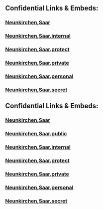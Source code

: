 
## Confidential Links & Embeds: 

### [Neunkirchen,Saar](../../../../../../../../../_public/Earth/Continent/Europe/Europe~Central/Germany/Germany~West/Saarland/counties~Saarland/Neunkirchen,Saar.md) 

### [Neunkirchen,Saar.internal](../../../../../../../../../_internal/Earth/Continent/Europe/Europe~Central/Germany/Germany~West/Saarland/counties~Saarland/Neunkirchen,Saar.internal.md) 

### [Neunkirchen,Saar.protect](../../../../../../../../../_protect/Earth/Continent/Europe/Europe~Central/Germany/Germany~West/Saarland/counties~Saarland/Neunkirchen,Saar.protect.md) 

### [Neunkirchen,Saar.private](../../../../../../../../../_private/Earth/Continent/Europe/Europe~Central/Germany/Germany~West/Saarland/counties~Saarland/Neunkirchen,Saar.private.md) 

### [Neunkirchen,Saar.personal](../../../../../../../../../_personal/Earth/Continent/Europe/Europe~Central/Germany/Germany~West/Saarland/counties~Saarland/Neunkirchen,Saar.personal.md) 

### [Neunkirchen,Saar.secret](../../../../../../../../../_secret/Earth/Continent/Europe/Europe~Central/Germany/Germany~West/Saarland/counties~Saarland/Neunkirchen,Saar.secret.md) 


## Confidential Links & Embeds: 

### [Neunkirchen,Saar](/_Standards/Earth/Continent/Europe/Europe~Central/Germany/Germany~West/Saarland/counties~Saarland/Neunkirchen,Saar.md) 

### [Neunkirchen,Saar.public](/_public/Earth/Continent/Europe/Europe~Central/Germany/Germany~West/Saarland/counties~Saarland/Neunkirchen,Saar.public.md) 

### [Neunkirchen,Saar.internal](/_internal/Earth/Continent/Europe/Europe~Central/Germany/Germany~West/Saarland/counties~Saarland/Neunkirchen,Saar.internal.md) 

### [Neunkirchen,Saar.protect](/_protect/Earth/Continent/Europe/Europe~Central/Germany/Germany~West/Saarland/counties~Saarland/Neunkirchen,Saar.protect.md) 

### [Neunkirchen,Saar.private](/_private/Earth/Continent/Europe/Europe~Central/Germany/Germany~West/Saarland/counties~Saarland/Neunkirchen,Saar.private.md) 

### [Neunkirchen,Saar.personal](/_personal/Earth/Continent/Europe/Europe~Central/Germany/Germany~West/Saarland/counties~Saarland/Neunkirchen,Saar.personal.md) 

### [Neunkirchen,Saar.secret](/_secret/Earth/Continent/Europe/Europe~Central/Germany/Germany~West/Saarland/counties~Saarland/Neunkirchen,Saar.secret.md)

